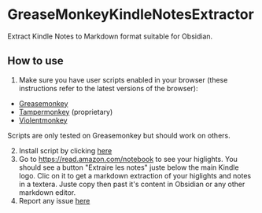 # GreaseMonkeyKindleNotesExtractor
Extract Kindle Notes to Markdown format suitable for Obsidian.

## How to use
1. Make sure you have user scripts enabled in your browser (these instructions refer to the latest versions of the browser):

 * [Greasemonkey](https://addons.mozilla.org/firefox/addon/greasemonkey/)
 * [Tampermonkey](https://www.tampermonkey.net/) (proprietary)
 * [Violentmonkey](https://violentmonkey.github.io/get-it/)
	
  Scripts are only tested on Greasemonkey but should work on others.
  
2. Install script by clicking [here](https://raw.githubusercontent.com/yanncharlou/GreaseMonkeyKindleNotesExtractor/main/GreaseMonkey-kindle-notes-extractor.user.js)
3. Go to https://read.amazon.com/notebook to see your higlights. You should see a button "Extraire les notes" juste below the main Kindle logo. Clic on it to get a markdown extraction of your higlights and notes in a textera. Juste copy then past it's content in Obsidian or any other markdown editor.
4. Report any issue [here](https://github.com/yanncharlou/GreaseMonkeyKindleNotesExtractor/issues)
